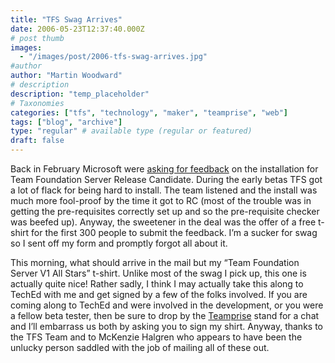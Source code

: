 ```yaml
---
title: "TFS Swag Arrives"
date: 2006-05-23T12:37:40.000Z
# post thumb
images:
  - "/images/post/2006-tfs-swag-arrives.jpg"
#author
author: "Martin Woodward"
# description
description: "temp_placeholder"
# Taxonomies
categories: ["tfs", "technology", "maker", "teamprise", "web"]
tags: ["blog", "archive"]
type: "regular" # available type (regular or featured)
draft: false
---
```


[](http://www.woodwardweb.com/blog/CIMG3334.JPG)Back in February Microsoft were [asking for feedback](http://blogs.msdn.com/robcaron/archive/2006/02/17/534416.aspx) on the installation for Team Foundation Server Release Candidate. During the early betas TFS got a lot of flack for being hard to install. The team listened and the install was much more fool-proof by the time it got to RC (most of the trouble was in getting the pre-requisites correctly set up and so the pre-requisite checker was beefed up). Anyway, the sweetener in the deal was the offer of a free t-shirt for the first 300 people to submit the feedback. I’m a sucker for swag so I sent off my form and promptly forgot all about it.

This morning, what should arrive in the mail but my “Team Foundation Server V1 All Stars” t-shirt. Unlike most of the swag I pick up, this one is actually quite nice! Rather sadly, I think I may actually take this along to TechEd with me and get signed by a few of the folks involved. If you are coming along to TechEd and were involved in the development, or you were a fellow beta tester, then be sure to drop by the [Teamprise](http://www.teamprise.com/) stand for a chat and I’ll embarrass us both by asking you to sign my shirt. Anyway, thanks to the TFS Team and to McKenzie Halgren who appears to have been the unlucky person saddled with the job of mailing all of these out.
